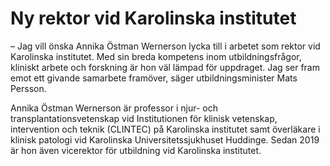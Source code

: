 # Ny rektor vid Karolinska institutet

– Jag vill önska Annika Östman Wernerson lycka till i arbetet som rektor vid Karolinska institutet. Med sin breda kompetens inom utbildningsfrågor, kliniskt arbete och forskning är hon väl lämpad för uppdraget. Jag ser fram emot ett givande samarbete framöver, säger utbildningsminister Mats Persson.

Annika Östman Wernerson är professor i njur- och transplantationsvetenskap vid Institutionen för klinisk vetenskap, intervention och teknik (CLINTEC) på Karolinska institutet samt överläkare i klinisk patologi vid Karolinska Universitetssjukhuset Huddinge. Sedan 2019 är hon även vicerektor för utbildning vid Karolinska institutet.
